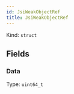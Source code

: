 ```yaml
---
id: JsiWeakObjectRef
title: JsiWeakObjectRef
---
```


Kind: `struct`

## Fields
### Data
Type: `uint64_t`

